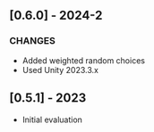 ## [0.6.0] - 2024-2
### CHANGES
- Added weighted random choices
- Used Unity 2023.3.x

## [0.5.1] - 2023
- Initial evaluation